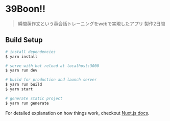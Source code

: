 # 39Boon!!

> 瞬間英作文という英会話トレーニングをwebで実現したアプリ
> 製作2日間

## Build Setup

``` bash
# install dependencies
$ yarn install

# serve with hot reload at localhost:3000
$ yarn run dev

# build for production and launch server
$ yarn run build
$ yarn start

# generate static project
$ yarn run generate
```

For detailed explanation on how things work, checkout [Nuxt.js docs](https://nuxtjs.org).
